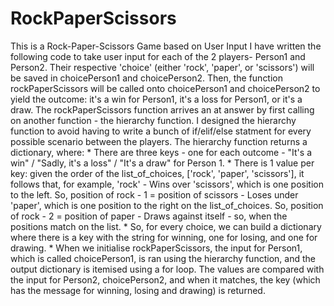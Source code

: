 # RockPaperScissors
This is a Rock-Paper-Scissors Game based on User Input
I have written the following code to take user input for each of the 2 players- Person1 and Person2.
Their respective 'choice' (either 'rock', 'paper', or 'scissors') will be saved in choicePerson1 and choicePerson2.
Then, the function rockPaperScissors will be called onto choicePerson1 and choicePerson2 to yield the outcome: it's a win for Person1, it's a loss for Person1, or it's a draw.
The rockPaperScissors function arrives an at answer by first calling on another function - the hierarchy function.
I designed the hierarchy function to  avoid having to write a bunch of if/elif/else statment for every possible scenario between the players.
The hierarchy function returns a dictionary, where:
    * There are three keys - one for each outcome - "It's a win" / "Sadly, it's a loss" / "It's a draw" for Person 1.
    * There is 1 value per key: given the order of the list_of_choices, ['rock', 'paper', 'scissors'], it follows that, for example, 'rock'
            - Wins over 'scissors', which is one position to the left. So, position of rock - 1 = position of scissors
            - Loses under 'paper', which is one position to the right on the list_of_choices. So, position of rock - 2 = position of paper
            - Draws against itself - so, when the positions match on the list.
    * So, for every choice, we can build a dictionary where there is a key with the string for winning, one for losing, and one for drawing.
    * When we initialise rockPaperScissors, the input for Person1, which is called choicePerson1, is ran using the hierarchy function, and the output dictionary is 
        itemised using a for loop. The values are compared with the input for Person2, choicePerson2, and when it matches, the key (which has the message for winning,
        losing and drawing) is returned.
